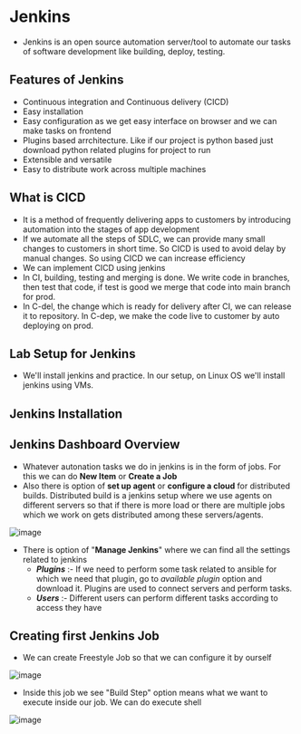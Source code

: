 # Jenkins

- Jenkins is an open source automation server/tool to automate our tasks of software development like building, deploy, testing.

Features of Jenkins
-
- Continuous integration and Continuous delivery (CICD)
- Easy installation
- Easy configuration as we get easy interface on browser and we can make tasks on frontend
- Plugins based arrchitecture. Like if our project is python based just download python related plugins for project to run
- Extensible and versatile
- Easy to distribute work across multiple machines

What is CICD
-
- It is a method of frequently delivering apps to customers by introducing automation into the stages of app development
- If we automate all the steps of SDLC, we can provide many small changes to customers in short time. So CICD is used to avoid delay by manual changes. So using CICD we can increase efficiency
- We can implement CICD using jenkins
- In CI, building, testing and merging is done. We write code in branches, then test that code, if test is good we merge that code into main branch for prod.
- In C-del, the change which is ready for delivery after CI, we can release it to repository. In C-dep, we make the code live to customer by auto deploying on prod.

Lab Setup for Jenkins
-
- We'll install jenkins and practice. In our setup, on Linux OS we'll install jenkins using VMs.


Jenkins Installation
- 


Jenkins Dashboard Overview
-
- Whatever autonation tasks we do in jenkins is in the form of jobs. For this we can do **New Item** or **Create a Job**
- Also there is option of **set up agent** or **configure a cloud** for distributed builds. Distributed build is a jenkins setup where we use agents on different servers so that if there is more load or there are multiple jobs which we work on gets distributed among these servers/agents.

![image](https://github.com/user-attachments/assets/db8327f7-6995-4251-84ab-fd73b3fad0c0)

- There is option of "**Manage Jenkins**" where we can find all the settings related to jenkins
  - **_Plugins_** :- If we need to perform some task related to ansible for which we need that plugin, go to _available plugin_ option and download it. Plugins are used to connect servers and perform tasks.
  - **_Users_** :- Different users can perform different tasks according to access they have
 
Creating first Jenkins Job
-
- We can create Freestyle Job so that we can configure it by ourself

![image](https://github.com/user-attachments/assets/4a2f64b5-1b65-43ab-9fdc-3dae2dbb05b3)

- Inside this job we see "Build Step" option means what we want to execute inside our job. We can do execute shell

![image](https://github.com/user-attachments/assets/78e77b08-bb6a-4cea-be07-be0517a542c8)
